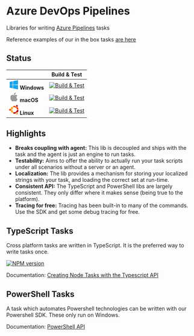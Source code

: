 
# Azure DevOps Pipelines

Libraries for writing [Azure Pipelines](https://azure.microsoft.com/en-us/services/devops/pipelines/) tasks

Reference examples of our in the box tasks [are here](https://github.com/Microsoft/vsts-tasks)

## Status

|   | Build & Test |
|---|:-----:|
|![Win-x64](res/win_med.png) **Windows**|[![Build & Test][win-build-badge]][build]| 
|![macOS](res/apple_med.png) **macOS**|[![Build & Test][macOS-build-badge]][build]| 
|![Linux-x64](res/ubuntu_med.png) **Linux**|[![Build & Test][linux-build-badge]][build]|

[win-build-badge]: https://dev.azure.com/mseng/PipelineTools/_apis/build/status/azure-pipelines-task-lib-ci?branchName=master&jobname=windows
[macOS-build-badge]: https://dev.azure.com/mseng/PipelineTools/_apis/build/status/azure-pipelines-task-lib-ci?branchName=master&jobname=macOS
[linux-build-badge]: https://dev.azure.com/mseng/PipelineTools/_apis/build/status/azure-pipelines-task-lib-ci?branchName=master&jobname=linux
[build]: https://dev.azure.com/mseng/PipelineTools/_build/latest?definitionId=7623

## Highlights

 * __Breaks coupling with agent:__  This lib is decoupled and ships with the task and the agent is just an engine to run tasks.
 * __Testability:__ Aims to offer the ability to actually run your task scripts under all scenarios without a server or an agent.
 * __Localization:__ The lib provides a mechanism for storing your localized strings with your task, and loading the correct set at run-time.
 * __Consistent API:__ The TypeScript and PowerShell libs are largely consistent. They only differ where it makes sense (being true to the platform).
 * __Tracing for free:__ Tracing has been built-in to many of the commands. Use the SDK and get some debug tracing for free.

## TypeScript Tasks

Cross platform tasks are written in TypeScript.  It is the preferred way to write tasks once.

[![NPM version][npm-lib-image]][npm-lib-url] 

Documentation: [Creating Node Tasks with the Typescript API](node/README.md)

## PowerShell Tasks

A task which automates Powershell technologies can be written with our Powershell SDK.  These only run on Windows.

Documentation: [PowerShell API](powershell/Docs/README.md)


[npm-lib-image]: https://img.shields.io/npm/v/azure-pipelines-task-lib.svg?style=flat
[npm-lib-url]: https://www.npmjs.com/package/azure-pipelines-task-lib
[npm-sdk-image]: https://img.shields.io/npm/v/vsts-task-sdk.svg?style=flat
[npm-sdk-url]: https://www.npmjs.com/package/vsts-task-sdk
